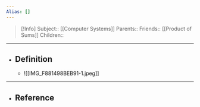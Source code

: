 ```yaml
---
Alias: []
---
```

> [!Info]
> Subject:: [[Computer Systems]]
> Parents:: 
> Friends:: [[Product of Sums]]
> Children:: 
---
- ## Definition
	- ![[IMG_F881498BEB91-1.jpeg]]
---
- ## Reference